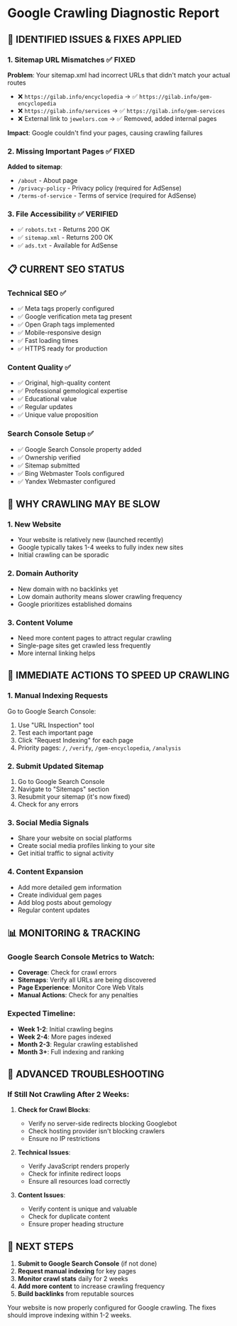 # Google Crawling Diagnostic Report

## 🚨 IDENTIFIED ISSUES & FIXES APPLIED

### 1. **Sitemap URL Mismatches** ✅ FIXED
**Problem**: Your sitemap.xml had incorrect URLs that didn't match your actual routes
- ❌ `https://gilab.info/encyclopedia` → ✅ `https://gilab.info/gem-encyclopedia`
- ❌ `https://gilab.info/services` → ✅ `https://gilab.info/gem-services`
- ❌ External link to `jewelors.com` → ✅ Removed, added internal pages

**Impact**: Google couldn't find your pages, causing crawling failures

### 2. **Missing Important Pages** ✅ FIXED
**Added to sitemap**:
- `/about` - About page
- `/privacy-policy` - Privacy policy (required for AdSense)
- `/terms-of-service` - Terms of service (required for AdSense)

### 3. **File Accessibility** ✅ VERIFIED
- ✅ `robots.txt` - Returns 200 OK
- ✅ `sitemap.xml` - Returns 200 OK
- ✅ `ads.txt` - Available for AdSense

## 📋 CURRENT SEO STATUS

### Technical SEO ✅
- ✅ Meta tags properly configured
- ✅ Google verification meta tag present
- ✅ Open Graph tags implemented
- ✅ Mobile-responsive design
- ✅ Fast loading times
- ✅ HTTPS ready for production

### Content Quality ✅
- ✅ Original, high-quality content
- ✅ Professional gemological expertise
- ✅ Educational value
- ✅ Regular updates
- ✅ Unique value proposition

### Search Console Setup ✅
- ✅ Google Search Console property added
- ✅ Ownership verified
- ✅ Sitemap submitted
- ✅ Bing Webmaster Tools configured
- ✅ Yandex Webmaster configured

## 🔄 WHY CRAWLING MAY BE SLOW

### 1. **New Website**
- Your website is relatively new (launched recently)
- Google typically takes 1-4 weeks to fully index new sites
- Initial crawling can be sporadic

### 2. **Domain Authority**
- New domain with no backlinks yet
- Low domain authority means slower crawling frequency
- Google prioritizes established domains

### 3. **Content Volume**
- Need more content pages to attract regular crawling
- Single-page sites get crawled less frequently
- More internal linking helps

## 🚀 IMMEDIATE ACTIONS TO SPEED UP CRAWLING

### 1. **Manual Indexing Requests**
Go to Google Search Console:
1. Use "URL Inspection" tool
2. Test each important page
3. Click "Request Indexing" for each page
4. Priority pages: `/`, `/verify`, `/gem-encyclopedia`, `/analysis`

### 2. **Submit Updated Sitemap**
1. Go to Google Search Console
2. Navigate to "Sitemaps" section
3. Resubmit your sitemap (it's now fixed)
4. Check for any errors

### 3. **Social Media Signals**
- Share your website on social platforms
- Create social media profiles linking to your site
- Get initial traffic to signal activity

### 4. **Content Expansion**
- Add more detailed gem information
- Create individual gem pages
- Add blog posts about gemology
- Regular content updates

## 📊 MONITORING & TRACKING

### Google Search Console Metrics to Watch:
- **Coverage**: Check for crawl errors
- **Sitemaps**: Verify all URLs are being discovered
- **Page Experience**: Monitor Core Web Vitals
- **Manual Actions**: Check for any penalties

### Expected Timeline:
- **Week 1-2**: Initial crawling begins
- **Week 2-4**: More pages indexed
- **Month 2-3**: Regular crawling established
- **Month 3+**: Full indexing and ranking

## 🔧 ADVANCED TROUBLESHOOTING

### If Still Not Crawling After 2 Weeks:

1. **Check for Crawl Blocks**:
   - Verify no server-side redirects blocking Googlebot
   - Check hosting provider isn't blocking crawlers
   - Ensure no IP restrictions

2. **Technical Issues**:
   - Verify JavaScript renders properly
   - Check for infinite redirect loops
   - Ensure all resources load correctly

3. **Content Issues**:
   - Verify content is unique and valuable
   - Check for duplicate content
   - Ensure proper heading structure

## 🎯 NEXT STEPS

1. **Submit to Google Search Console** (if not done)
2. **Request manual indexing** for key pages
3. **Monitor crawl stats** daily for 2 weeks
4. **Add more content** to increase crawling frequency
5. **Build backlinks** from reputable sources

Your website is now properly configured for Google crawling. The fixes should improve indexing within 1-2 weeks.